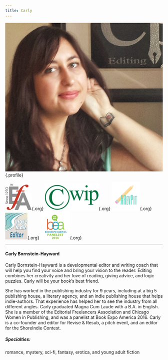 ```yaml
---
title: Carly
---
```


![Carly Hayward](Book_Light_Editorial_Carly_Hayward.jpg){.profile}

![EFA](EFA_logo_85.png){.org}
![CWIP](CWIPlogo.png){.org}
![Rev Pit](RevPit_hashtag_logo_small.png){.org}
![Shore Indie](shoreindie_editorbadge.png){.org}
![Book Expo America Panelist](BEA-Logo_panelist.png){.org}

---
#### Carly Bornstein-Hayward

Carly Bornstein-Hayward is a developmental editor and writing coach that will help you find your voice and bring your vision to the reader. Editing combines her creativity and her love of reading, giving advice, and logic puzzles. Carly will be your book’s best friend.

She has worked in the publishing industry for 9 years, including at a big 5 publishing house, a literary agency, and an indie publishing house that helps indie-authors. That experience has helped her to see the industry from all different angles. Carly graduated Magna Cum Laude with a B.A. in English. She is a member of the Editorial Freelancers Association and Chicago Women in Publishing, and was a panelist at Book Expo America 2016. Carly is a co-founder and editor for Revise & Resub, a pitch event, and an editor for the ShoreIndie Contest.

##### Specialties: 

romance, mystery, sci-fi, fantasy, erotica, and young adult fiction